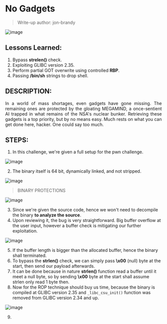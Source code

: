 # No Gadgets
> Write-up author: jon-brandy

![image](https://github.com/user-attachments/assets/a14e6d6a-7b1f-4913-84a2-e243c47c8bfc)

## Lessons Learned:
1. Bypass **strelen()** check.
2. Exploiting GLIBC version 2.35.
3. Perform partial GOT overwrite using controlled **RBP**.
4. Passing **/bin/sh** strings to drop shell.

## DESCRIPTION:
<p align="justify">In a world of mass shortages, even gadgets have gone missing. The remaining ones are protected by the gloating MEGAMIND, a once-sentient AI trapped in what remains of the NSA's nuclear bunker. Retrieving these gadgets is a top priority, but by no means easy. Much rests on what you can get done here, hacker. One could say too much.</p>

## STEPS:
1. In this challenge, we're given a full setup for the pwn challenge.

![image](https://github.com/user-attachments/assets/9e332a80-dbe8-47a1-b08c-9eb5dc26b4ca)

2. The binary itself is 64 bit, dynamically linked, and not stripped.

![image](https://github.com/user-attachments/assets/5110b458-6cf1-4c40-b017-50c269bc2957)

> BINARY PROTECTIONS

![image](https://github.com/user-attachments/assets/3eccc84b-f954-4f3a-86a3-7ee37243602c)

3. Since we're given the source code, hence we won't need to decompile the binary **to analyze the source**.
4. Upon reviewing it, the bug is very straightforward. Big buffer overflow at the user input, however a buffer check is mitigating our further exploitation.

![image](https://github.com/user-attachments/assets/c1e74311-9cbc-460e-a420-f22b09b17ff6)

5. If the buffer length is bigger than the allocated buffer, hence the binary shall terminated.
6. To bypass the **strlen()** check, we can simply pass **\x00** (null) byte at the start, then send our payload afterwards.
7. It can be done because in nature **strlen()** function read a buffer until it meet a null byte, so by sending **\x00** byte at the start shall assume strlen only read 1 byte then.
8. Now for the ROP technique should buy us time, because the binary is compiled at GLIBC version 2.35 and `_libc_csu_init()` function was removed from GLIBC version 2.34 and up.

![image](https://github.com/user-attachments/assets/15e203ef-1e6b-4be3-a13d-cb99264cb42d)

9. 

